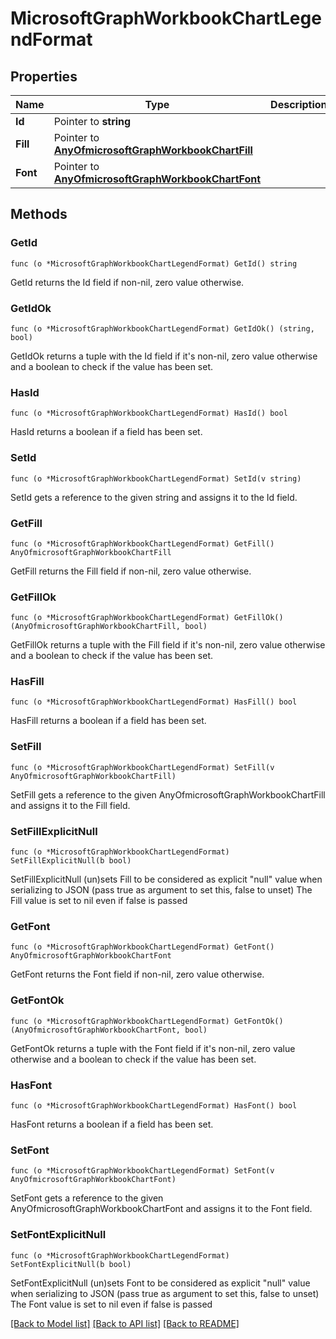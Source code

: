 # MicrosoftGraphWorkbookChartLegendFormat

## Properties

Name | Type | Description | Notes
------------ | ------------- | ------------- | -------------
**Id** | Pointer to **string** |  | [optional] 
**Fill** | Pointer to [**AnyOfmicrosoftGraphWorkbookChartFill**](anyOf&lt;microsoft.graph.workbookChartFill&gt;.md) |  | [optional] 
**Font** | Pointer to [**AnyOfmicrosoftGraphWorkbookChartFont**](anyOf&lt;microsoft.graph.workbookChartFont&gt;.md) |  | [optional] 

## Methods

### GetId

`func (o *MicrosoftGraphWorkbookChartLegendFormat) GetId() string`

GetId returns the Id field if non-nil, zero value otherwise.

### GetIdOk

`func (o *MicrosoftGraphWorkbookChartLegendFormat) GetIdOk() (string, bool)`

GetIdOk returns a tuple with the Id field if it's non-nil, zero value otherwise
and a boolean to check if the value has been set.

### HasId

`func (o *MicrosoftGraphWorkbookChartLegendFormat) HasId() bool`

HasId returns a boolean if a field has been set.

### SetId

`func (o *MicrosoftGraphWorkbookChartLegendFormat) SetId(v string)`

SetId gets a reference to the given string and assigns it to the Id field.

### GetFill

`func (o *MicrosoftGraphWorkbookChartLegendFormat) GetFill() AnyOfmicrosoftGraphWorkbookChartFill`

GetFill returns the Fill field if non-nil, zero value otherwise.

### GetFillOk

`func (o *MicrosoftGraphWorkbookChartLegendFormat) GetFillOk() (AnyOfmicrosoftGraphWorkbookChartFill, bool)`

GetFillOk returns a tuple with the Fill field if it's non-nil, zero value otherwise
and a boolean to check if the value has been set.

### HasFill

`func (o *MicrosoftGraphWorkbookChartLegendFormat) HasFill() bool`

HasFill returns a boolean if a field has been set.

### SetFill

`func (o *MicrosoftGraphWorkbookChartLegendFormat) SetFill(v AnyOfmicrosoftGraphWorkbookChartFill)`

SetFill gets a reference to the given AnyOfmicrosoftGraphWorkbookChartFill and assigns it to the Fill field.

### SetFillExplicitNull

`func (o *MicrosoftGraphWorkbookChartLegendFormat) SetFillExplicitNull(b bool)`

SetFillExplicitNull (un)sets Fill to be considered as explicit "null" value
when serializing to JSON (pass true as argument to set this, false to unset)
The Fill value is set to nil even if false is passed
### GetFont

`func (o *MicrosoftGraphWorkbookChartLegendFormat) GetFont() AnyOfmicrosoftGraphWorkbookChartFont`

GetFont returns the Font field if non-nil, zero value otherwise.

### GetFontOk

`func (o *MicrosoftGraphWorkbookChartLegendFormat) GetFontOk() (AnyOfmicrosoftGraphWorkbookChartFont, bool)`

GetFontOk returns a tuple with the Font field if it's non-nil, zero value otherwise
and a boolean to check if the value has been set.

### HasFont

`func (o *MicrosoftGraphWorkbookChartLegendFormat) HasFont() bool`

HasFont returns a boolean if a field has been set.

### SetFont

`func (o *MicrosoftGraphWorkbookChartLegendFormat) SetFont(v AnyOfmicrosoftGraphWorkbookChartFont)`

SetFont gets a reference to the given AnyOfmicrosoftGraphWorkbookChartFont and assigns it to the Font field.

### SetFontExplicitNull

`func (o *MicrosoftGraphWorkbookChartLegendFormat) SetFontExplicitNull(b bool)`

SetFontExplicitNull (un)sets Font to be considered as explicit "null" value
when serializing to JSON (pass true as argument to set this, false to unset)
The Font value is set to nil even if false is passed

[[Back to Model list]](../README.md#documentation-for-models) [[Back to API list]](../README.md#documentation-for-api-endpoints) [[Back to README]](../README.md)


